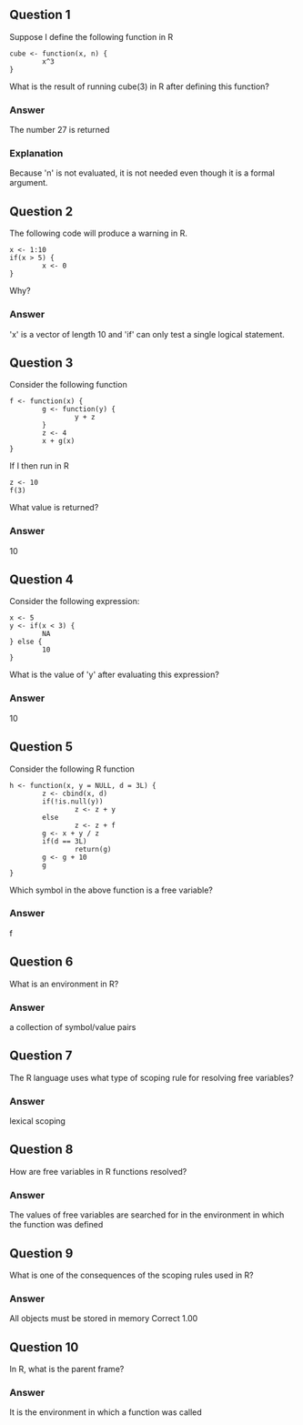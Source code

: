 Question 1
----------

Suppose I define the following function in R
	
	cube <- function(x, n) {
    	    x^3
	}

What is the result of running cube(3) in R after defining this function?


### Answer

The number 27 is returned

### Explanation

Because 'n' is not evaluated, it is not needed even though it is a formal argument.


Question 2
----------

The following code will produce a warning in R.

	x <- 1:10
	if(x > 5) {
	        x <- 0
	}

Why?

### Answer

'x' is a vector of length 10 and 'if' can only test a single logical statement.


Question 3
----------

Consider the following function

	f <- function(x) {
	        g <- function(y) {
	                y + z
	        }
	        z <- 4
	        x + g(x)
	}

If I then run in R

	z <- 10
	f(3)

What value is returned?

### Answer

10


Question 4
----------

Consider the following expression:

	x <- 5
	y <- if(x < 3) {
	        NA
	} else {
	        10
	}

What is the value of 'y' after evaluating this expression?

### Answer

10


Question 5
----------
Consider the following R function

	h <- function(x, y = NULL, d = 3L) {
	        z <- cbind(x, d)
	        if(!is.null(y))
	                z <- z + y
	        else
	                z <- z + f
	        g <- x + y / z
	        if(d == 3L)
	                return(g)
	        g <- g + 10
	        g
	}

Which symbol in the above function is a free variable?

### Answer

f


Question 6
----------

What is an environment in R?

### Answer

a collection of symbol/value pairs


Question 7
----------

The R language uses what type of scoping rule for resolving free variables?

### Answer

lexical scoping


Question 8
----------

How are free variables in R functions resolved?

### Answer

The values of free variables are searched for in the environment in which the function was defined


Question 9
----------

What is one of the consequences of the scoping rules used in R?

### Answer

All objects must be stored in memory	Correct	1.00


Question 10
-----------

In R, what is the parent frame?

### Answer

It is the environment in which a function was called
